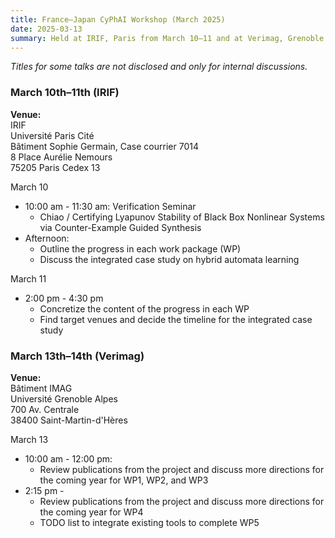 ```yaml
---
title: France–Japan CyPhAI Workshop (March 2025)
date: 2025-03-13
summary: Held at IRIF, Paris from March 10–11 and at Verimag, Grenoble from March 13-14
---
```


*Titles for some talks are not disclosed and only for internal discussions.*


### March 10th–11th (IRIF)
**Venue:**  
IRIF  
Université Paris Cité  
Bâtiment Sophie Germain, Case courrier 7014  
8 Place Aurélie Nemours  
75205 Paris Cedex 13  

March 10
+ 10:00 am - 11:30 am: Verification Seminar
  * Chiao / Certifying Lyapunov Stability of Black Box Nonlinear Systems via Counter-Example Guided Synthesis 
+ Afternoon:
  * Outline the progress in each work package (WP)
  * Discuss the integrated case study on hybrid automata learning

March 11
* 2:00 pm - 4:30 pm
  * Concretize the content of the progress in each WP
  * Find target venues and decide the timeline for the integrated case study


### March 13th–14th (Verimag)
**Venue:**  
Bâtiment IMAG  
Université Grenoble Alpes  
700 Av. Centrale  
38400 Saint-Martin-d'Hères  

March 13
+ 10:00 am - 12:00 pm:
  * Review publications from the project and discuss more directions for the coming year for WP1, WP2, and WP3
+ 2:15 pm -  
  * Review publications from the project and discuss more directions for the coming year for WP4
  * TODO list to integrate existing tools to complete WP5
